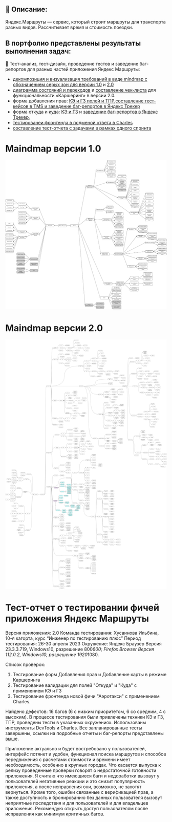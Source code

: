 ## :bookmark_tabs: Описание:
 
Яндекс.Маршруты — сервис, который строит маршруты для транспорта разных видов. Рассчитывает время и стоимость поездки.

## В портфолио представлены результаты выполнения задач:

:beginner: Тест-анализ, тест-дизайн, проведение тестов и заведение баг-репортов для разных частей приложения Яндекс Маршруты: 
- [декомпозиция и визуализация требований в виде mindmap с обозначением серых зон для версии 1.0](#maindmap1.0) и [2.0](#maindmap2.0)
- [диаграмма состояний и переходов](https://miro.com/app/board/uXjVMok1ENo=/?share_link_id=18906754799) и [составление чек-листа](https://github.com/Ilbina/Ilbina/blob/main/%D0%9F%D0%BE%D1%80%D1%82%D1%84%D0%BE%D0%BB%D0%B8%D0%BE%20%D0%98%D0%BD%D0%B6%D0%B5%D0%BD%D0%B5%D1%80%20%D0%BF%D0%BE%20%D1%82%D0%B5%D1%81%D1%82%D0%B8%D1%80%D0%BE%D0%B2%D0%B0%D0%BD%D0%B8%D1%8E/%D0%9F%D1%80%D0%B8%D0%BB%D0%BE%D0%B6%D0%B5%D0%BD%D0%B8%D0%B5%20%D0%AF%D0%BD%D0%B4%D0%B5%D0%BA%D1%81%20%D0%9C%D0%B0%D1%80%D1%88%D1%80%D1%83%D1%82%D1%8B%201.0%20%D0%B8%202.0/%D0%A7%D0%B5%D0%BA-%D0%BB%D0%B8%D1%81%D1%82%20%D1%82%D0%B5%D1%81%D1%82%D0%B8%D1%80%D0%BE%D0%B2%D0%B0%D0%BD%D0%B8%D1%8F%20%D0%BF%D0%B5%D1%80%D0%B5%D1%85%D0%BE%D0%B4%D0%BE%D0%B2%20%D0%AF%D0%9C%202.0%20%D0%9A%D0%B0%D1%80%D1%88%D0%B5%D1%80%D0%B8%D0%BD%D0%B3.txt) для функциональности «Каршеринг» в версии 2.0. 
- форма добавления прав: [КЭ и ГЗ полей и ТПР](https://docs.google.com/spreadsheets/d/1nTqKc-Fap4_mZmqXSM_o6YhKodGY72kWHsuvxgdFNyk/edit?usp=drive_link),[составление тест-кейсов в TMS и заведение баг-репортов в Яндекс Трекер](https://github.com/Ilbina/Ilbina/tree/main/%D0%9F%D0%BE%D1%80%D1%82%D1%84%D0%BE%D0%BB%D0%B8%D0%BE%20%D0%98%D0%BD%D0%B6%D0%B5%D0%BD%D0%B5%D1%80%20%D0%BF%D0%BE%20%D1%82%D0%B5%D1%81%D1%82%D0%B8%D1%80%D0%BE%D0%B2%D0%B0%D0%BD%D0%B8%D1%8E/%D0%9F%D1%80%D0%B8%D0%BB%D0%BE%D0%B6%D0%B5%D0%BD%D0%B8%D0%B5%20%D0%AF%D0%BD%D0%B4%D0%B5%D0%BA%D1%81%20%D0%9C%D0%B0%D1%80%D1%88%D1%80%D1%83%D1%82%D1%8B%201.0%20%D0%B8%202.0/%D0%A2%D0%9A%20%D0%B8%20%D0%B1%D0%B0%D0%B3-%D1%80%D0%B5%D0%BF%D0%BE%D1%80%D1%82%D1%8B%20%D1%84%D0%BE%D1%80%D0%BC%D1%8B%20%D0%BF%D1%80%D0%B0%D0%B2)
- форма откуда и куда: [КЭ и ГЗ](https://docs.google.com/spreadsheets/d/1qgUagMeDt64kE88VJxUWqgMFTNsi8mwh13GEk9Hr4ZY/edit?usp=drive_link) и [заведение баг-репортов  в Яндекс Трекер](https://github.com/Ilbina/Ilbina/tree/main/%D0%9F%D0%BE%D1%80%D1%82%D1%84%D0%BE%D0%BB%D0%B8%D0%BE%20%D0%98%D0%BD%D0%B6%D0%B5%D0%BD%D0%B5%D1%80%20%D0%BF%D0%BE%20%D1%82%D0%B5%D1%81%D1%82%D0%B8%D1%80%D0%BE%D0%B2%D0%B0%D0%BD%D0%B8%D1%8E/%D0%9F%D1%80%D0%B8%D0%BB%D0%BE%D0%B6%D0%B5%D0%BD%D0%B8%D0%B5%20%D0%AF%D0%BD%D0%B4%D0%B5%D0%BA%D1%81%20%D0%9C%D0%B0%D1%80%D1%88%D1%80%D1%83%D1%82%D1%8B%201.0%20%D0%B8%202.0/%D0%91%D0%B0%D0%B3-%D1%80%D0%B5%D0%BF%D0%BE%D1%80%D1%82%D1%8B%20%D0%9E%D1%82%D0%BA%D1%83%D0%B4%D0%B0-%D0%9A%D1%83%D0%B4%D0%B0), 
- [тестированеи фронтенда в подменой ответа в Charles](https://github.com/Ilbina/Ilbina/tree/main/%D0%9F%D0%BE%D1%80%D1%82%D1%84%D0%BE%D0%BB%D0%B8%D0%BE%20%D0%98%D0%BD%D0%B6%D0%B5%D0%BD%D0%B5%D1%80%20%D0%BF%D0%BE%20%D1%82%D0%B5%D1%81%D1%82%D0%B8%D1%80%D0%BE%D0%B2%D0%B0%D0%BD%D0%B8%D1%8E/%D0%9F%D1%80%D0%B8%D0%BB%D0%BE%D0%B6%D0%B5%D0%BD%D0%B8%D0%B5%20%D0%AF%D0%BD%D0%B4%D0%B5%D0%BA%D1%81%20%D0%9C%D0%B0%D1%80%D1%88%D1%80%D1%83%D1%82%D1%8B%201.0%20%D0%B8%202.0/%D0%9F%D0%BE%D0%B4%D0%BC%D0%B5%D0%BD%D0%B0%20Charles)
- [составление тест-отчета с задачами в рамках одного спринта](#otchet)

# <a name=maindmap1.0> Maindmap версии 1.0
![Alt-текст](https://github.com/Ilbina/Ilbina/blob/main/%D0%9F%D0%BE%D1%80%D1%82%D1%84%D0%BE%D0%BB%D0%B8%D0%BE%20%D0%98%D0%BD%D0%B6%D0%B5%D0%BD%D0%B5%D1%80%20%D0%BF%D0%BE%20%D1%82%D0%B5%D1%81%D1%82%D0%B8%D1%80%D0%BE%D0%B2%D0%B0%D0%BD%D0%B8%D1%8E/%D0%9F%D1%80%D0%B8%D0%BB%D0%BE%D0%B6%D0%B5%D0%BD%D0%B8%D0%B5%20%D0%AF%D0%BD%D0%B4%D0%B5%D0%BA%D1%81%20%D0%9C%D0%B0%D1%80%D1%88%D1%80%D1%83%D1%82%D1%8B%201.0%20%D0%B8%202.0/Mindmap1.0.png)

# <a name=maindmap2.0> Maindmap версии 2.0
![Alt-текст](https://github.com/Ilbina/Ilbina/blob/main/%D0%9F%D0%BE%D1%80%D1%82%D1%84%D0%BE%D0%BB%D0%B8%D0%BE%20%D0%98%D0%BD%D0%B6%D0%B5%D0%BD%D0%B5%D1%80%20%D0%BF%D0%BE%20%D1%82%D0%B5%D1%81%D1%82%D0%B8%D1%80%D0%BE%D0%B2%D0%B0%D0%BD%D0%B8%D1%8E/%D0%9F%D1%80%D0%B8%D0%BB%D0%BE%D0%B6%D0%B5%D0%BD%D0%B8%D0%B5%20%D0%AF%D0%BD%D0%B4%D0%B5%D0%BA%D1%81%20%D0%9C%D0%B0%D1%80%D1%88%D1%80%D1%83%D1%82%D1%8B%201.0%20%D0%B8%202.0/Mindmap2.0.png)


# <a name=otchet> Тест-отчет о тестировании фичей приложения Яндекс Маршруты
Версия приложения: 2.0
Команда тестирования: Хусаинова Ильбина, 10-я кагорта, курс “Инженер по тестированию плюс”
Период тестирования: 26-30 апреля 2023
Окружение: 
Яндекс Браузер Версия 23.3.3.719, Windows10, разрешение 800*600;
Firefox Browser Версия 112.0.2, Windows10, разрешение 1920*1080.

Список проверок:
1. Тестирование форм Добавления прав и Добавление карты в режиме Каршеринга 
2. Тестирование валидации для полей "Откуда" и "Куда" с применением КЭ и ГЗ
3. Тестирование фронтенда новой фичи "Аэротакси" с применением Charles.

Найдено дефектов: 16 багов (6 с низким приоритетом, 6 со средним, 4 с высоким).
В процессе тестирования были привлечены техники КЭ и ГЗ, ТПР, проведены тесты в указанных окружениях. Использованы инструменты DevTools и Charles. 
Все запланированные тесты завершены, ссылки на подробные отчеты и баг-репорты представлены выше. 

Приложение актуально и будет востребовано у пользователей, интерфейс потянет и удобен, функционал поиска маршрутов и способов передвижения с расчетами стоимости и времени имеет необходимость, особенно в крупных городах. 
Что касается выпуска к релизу проведенные проверки говорят о недостаточной готовности приложения. Я считаю что имеющиеся баги и недоработки вызовут у пользователей негативные реакции и это снизит популярность приложения, а после исправления они, возможно, не захотят вернуться. Кроме того, ошибки связанные с верификацией прав, а также доступность к бронированию без данных пользователя вызовут неприятные последствия и для пользователей и для владельцев приложения.
Рекомендую открыть доступ пользователям после исправления как минимум критичных багов.

